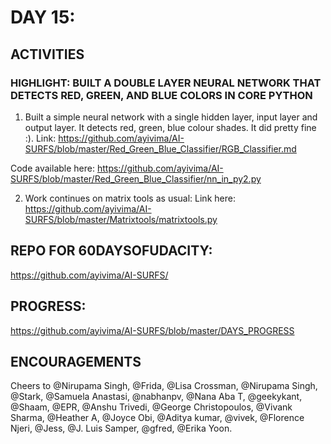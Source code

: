 
DAY 15:
=======

ACTIVITIES
---------------------------------------------------------------------------------------------------------------
### HIGHLIGHT: BUILT A DOUBLE LAYER NEURAL NETWORK THAT DETECTS RED, GREEN, AND BLUE COLORS IN CORE PYTHON

1. Built a simple neural network with a single hidden layer, input layer and output layer.
It detects red, green, blue colour shades. It did pretty fine :). Link: https://github.com/ayivima/AI-SURFS/blob/master/Red_Green_Blue_Classifier/RGB_Classifier.md

Code available here: https://github.com/ayivima/AI-SURFS/blob/master/Red_Green_Blue_Classifier/nn_in_py2.py

2. Work continues on matrix tools as usual: 
Link here: https://github.com/ayivima/AI-SURFS/blob/master/Matrixtools/matrixtools.py


REPO FOR 60DAYSOFUDACITY:
-------------------------
https://github.com/ayivima/AI-SURFS/

PROGRESS:
---------
https://github.com/ayivima/AI-SURFS/blob/master/DAYS_PROGRESS


ENCOURAGEMENTS
--------------
Cheers to @Nirupama Singh, @Frida, @Lisa Crossman, @Nirupama Singh, @Stark, @Samuela Anastasi, @nabhanpv, @Nana Aba T, @geekykant, @Shaam, @EPR, @Anshu Trivedi, @George Christopoulos, @Vivank Sharma, @Heather A, @Joyce Obi, @Aditya kumar, @vivek, @Florence Njeri, @Jess, @J. Luis Samper, @gfred, @Erika Yoon.
